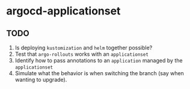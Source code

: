 # argocd-applicationset

## TODO

1. Is deploying `kustomization` and `helm` together possible?
1. Test that `argo-rollouts` works with an `applicationset`
1. Identify how to pass annotations to an `application` managed by the `applicationset`
1. Simulate what the behavior is when switching the branch (say when wanting to upgrade).
